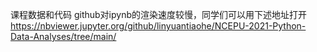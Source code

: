 课程数据和代码
github对ipynb的渲染速度较慢，同学们可以用下述地址打开
https://nbviewer.jupyter.org/github/linyuantiaohe/NCEPU-2021-Python-Data-Analyses/tree/main/
